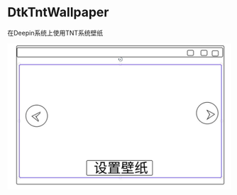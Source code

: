 # DtkTntWallpaper
 在Deepin系统上使用TNT系统壁纸

![设计图](https://github.com/houyawei-NO1/DtkTntWallpaper/blob/master/设计图.jpg)
